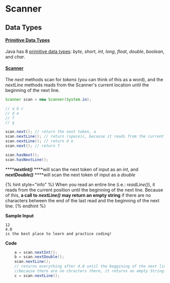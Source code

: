 # Scanner

## Data Types

#### [Primitive Data Types](https://docs.oracle.com/javase/tutorial/java/nutsandbolts/datatypes.html)

 Java has 8 [primitive data types](https://docs.oracle.com/javase/tutorial/java/nutsandbolts/datatypes.html): _byte_, _short_, _int_, _long_, _float_, _double_, _boolean_, and _char_.

#### [Scanner](https://docs.oracle.com/javase/7/docs/api/java/util/Scanner.html)

The _next_ methods scan for _tokens_ \(you can think of this as a word\), and the _nextLine_ methods reads from the Scanner's current location until the beginning of the next line.

```java
Scanner scan = new Scanner(System.in);

// a b c
// d e
// f
// g

scan.next(); // return the next token, a
scan.nextLine(); // return (space)c, because it reads from the current position until the beginning of the next line.
scan.nextLine(); // return d e
scan.next(); // return f

scan.hasNext();
scan.hasNextLine();

```

 ****_**nextInt\(\)**_ ****will scan the next token of input as an _int_, and _**nextDouble\(\)**_ ****will scan the next token of input as a _double_

{% hint style="info" %}
 When you read an entire line \(i.e.: _readLine\(\)_\), it reads from the current position until the beginning of the next line. Because of this, **a call to** _**nextLine\(\)**_ **may return an empty string** if there are no characters between the end of the last read and the beginning of the next line. 
{% endhint %}

**Sample Input**

```text
12
4.0
is the best place to learn and practice coding!
```

**Code**

```java
    a = scan.nextInt();
    b = scan.nextDouble();
    scan.nextLine(); 
    // returns everything after 4.0 until the beggining of the next line; 
    //because there are no chracters there, it returns an empty String.
    c = scan.nextLine();
```



